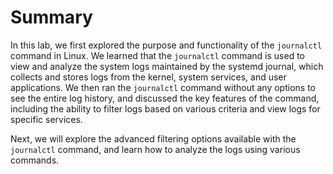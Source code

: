 # Summary

In this lab, we first explored the purpose and functionality of the `journalctl` command in Linux. We learned that the `journalctl` command is used to view and analyze the system logs maintained by the systemd journal, which collects and stores logs from the kernel, system services, and user applications. We then ran the `journalctl` command without any options to see the entire log history, and discussed the key features of the command, including the ability to filter logs based on various criteria and view logs for specific services.

Next, we will explore the advanced filtering options available with the `journalctl` command, and learn how to analyze the logs using various commands.
